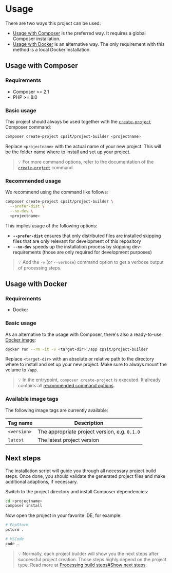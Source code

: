 # Usage

There are two ways this project can be used:

* [Usage with Composer](#usage-with-composer) is the preferred way. It
  requires a global Composer installation.
* [Usage with Docker](#usage-with-docker) is an alternative way. The only
  requirement with this method is a local Docker installation.

## Usage with Composer

### Requirements

* Composer >= 2.1
* PHP >= 8.0

### Basic usage

This project should always be used together with the [`create-project`][1]
Composer command:

```bash
composer create-project cpsit/project-builder <projectname>
```

Replace `<projectname>` with the actual name of your new project. This will
be the folder name where to install and set up your project.

> 💡 For more command options, refer to the documentation of the
> [`create-project`][1] command.

### Recommended usage

We recommend using the command like follows:

```bash
composer create-project cpsit/project-builder \
  --prefer-dist \
  --no-dev \
  <projectname>
```

This implies usage of the following options:

* **`--prefer-dist`** ensures that only distributed files are installed
  skipping files that are only relevant for development of this repository
* **`--no-dev`** speeds up the installation process by skipping
  dev-requirements (those are only required for development purposes)

> 💡 Add the `-v` (or `--verbose`) command option to get a verbose
> output of processing steps.

## Usage with Docker

### Requirements

* Docker

### Basic usage

As an alternative to the usage with Composer, there's also a ready-to-use
[Docker image][2]:

```bash
docker run --rm -it -v <target-dir>:/app cpsit/project-builder
```

Replace `<target-dir>` with an absolute or relative path to the directory
where to install and set up your new project. Make sure to always mount
the volume to `/app`.

> 💡 In the entrypoint, `composer create-project` is executed. It already
> contains all [recommended command options](#recommended-usage).

### Available image tags

The following image tags are currently available:

| Tag name    | Description                                   |
|-------------|-----------------------------------------------|
| `<version>` | The appropriate project version, e.g. `0.1.0` |
| `latest`    | The latest project version                    |

## Next steps

The installation script will guide you through all necessary project
build steps. Once done, you should validate the generated project files
and make additional adaptions, if necessary.

Switch to the project directory and install Composer dependencies:

```bash
cd <projectname>
composer install
```

Now open the project in your favorite IDE, for example:

```bash
# PhpStorm
pstorm .

# VSCode
code .
```

> 💡 Normally, each project builder will show you the next steps
> after successful project creation. Those steps highly depend on the
> project type. Read more at [Processing build steps#Show next steps](processing-build-steps.md#show-next-steps).

[1]: https://getcomposer.org/doc/03-cli.md#create-project
[2]: https://hub.docker.com/r/cpsit/project-builder
